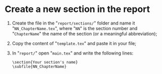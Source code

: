 # Create a new section in the report

1. Create the file in the "```report/sections/```" folder and name it
"```NN_ChapterName.tex```", where "```NN```" is the section number and
"```ChapterName```" the name of the section (or a meaningful abbreviation);

2. Copy the content of "```template.tex```" and paste it in your file;

3. In "```report/```" open "```main.tex```" and write the following lines:
    
    ```
    \section{Your section's name}
    \subfile{NN_ChapterName}
    ```